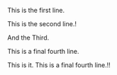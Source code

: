 This is the first line.

This is the second line.!

And the Third.


This is a final fourth line.

This is it. This is a final fourth line.!!
